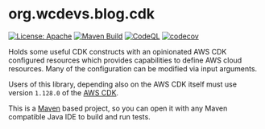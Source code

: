 # org.wcdevs.blog.cdk

[![License: Apache](https://img.shields.io/badge/License-Apache%202.0-blue)](https://opensource.org/licenses/Apache-2.0) [![Maven Build](https://github.com/lealceldeiro/org.wcdevs.blog.cdk/actions/workflows/maven.yml/badge.svg)](https://github.com/lealceldeiro/org.wcdevs.blog.cdk/actions/workflows/maven.yml) [![CodeQL](https://github.com/lealceldeiro/org.wcdevs.blog.cdk/actions/workflows/codeql-analysis.yml/badge.svg)](https://github.com/lealceldeiro/org.wcdevs.blog.cdk/actions/workflows/codeql-analysis.yml) [![codecov](https://codecov.io/gh/lealceldeiro/org.wcdevs.blog.cdk/branch/main/graph/badge.svg)](https://codecov.io/gh/lealceldeiro/org.wcdevs.blog.cdk)

Holds some useful CDK constructs with an opinionated AWS CDK configured resources which provides
capabilities to define AWS cloud resources. Many of the configuration can be modified via input
arguments.

Users of this library, depending also on the AWS CDK itself must use version `1.128.0` of the
[AWS CDK](https://mvnrepository.com/artifact/software.amazon.awscdk). 

This is a [Maven](https://maven.apache.org/) based project, so you can open it with any Maven compatible Java
IDE to build and run tests.
